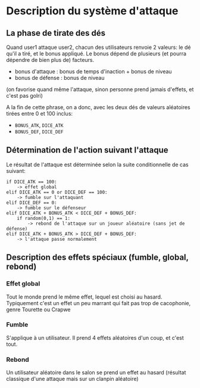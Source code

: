# Description du système d'attaque

## La phase de tirate des dés
Quand user1 attaque user2, chacun des utilisateurs renvoie 2 valeurs: 
le dé qu'il a tiré, et le bonus appliqué. Le bonus dépend de plusieurs
(et pourra dépendre de bien plus de) facteurs.

 * bonus d'attaque : bonus de temps d'inaction + bonus de niveau
 * bonus de défense : bonus de niveau

(on favorise quand même l'attaque, sinon personne prend jamais d'effets,
et c'est pas golri)

A la fin de cette phrase, on a donc, avec les deux dés de valeurs 
aléatoires tirées entre 0 et 100 inclus:

 * `BONUS_ATK`, `DICE_ATK`
 * `BONUS_DEF`, `DICE_DEF`

## Détermination de l'action suivant l'attaque
Le résultat de l'attaque est déterminée selon la suite conditionnelle
de cas suivant:

```
if DICE_ATK == 100:
    -> effet global
elif DICE_ATK == 0 or DICE_DEF == 100:
    -> fumble sur l'attaquant
elif DICE_DEF == 0:
    -> fumble sur le défenseur
elif DICE_ATK + BONUS_ATK < DICE_DEF + BONUS_DEF:
    if random(0,1) == 1:
        -> rebond de l'attaque sur un joueur aléatoire (sans jet de défense)
elif DICE_ATK + BONUS_ATK > DICE_DEF + BONUS_DEF:
    -> l'attaque passe normalement
```

## Description des effets spéciaux (fumble, global, rebond)

### Effet global
Tout le monde prend le même effet, lequel est choisi au hasard.
Typiquement c'est un effet un peu marrant qui fait pas trop de 
cacophonie, genre Tourette ou Crapwe

### Fumble
S'applique à un utilisateur. Il prend 4 effets aléatoires d'un coup, 
et c'est tout.

### Rebond
Un utilisateur aléatoire dans le salon se prend un effet au hasard 
(résultat classique d'une attaque mais sur un clanpin aléatoire)